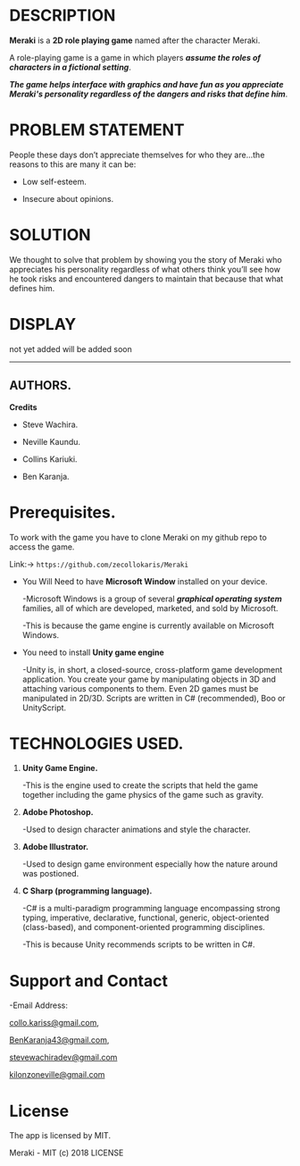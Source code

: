 # DESCRIPTION

**Meraki** is a **2D role playing game** named after the character Meraki.

A role-playing game is a game in which players ***assume the roles of characters in a fictional setting***. 

***The game helps interface with graphics and have fun as you appreciate **Meraki's personality** regardless of the dangers and risks that define him***.

# PROBLEM STATEMENT

People these days don’t appreciate themselves for who they are...the reasons to this are many it can be:

* Low self-esteem.

* Insecure about opinions.

# SOLUTION

We thought to solve that problem by showing you the story of Meraki who appreciates his personality regardless of what others think you’ll see how he took risks and encountered dangers to maintain that because that what defines him.

# DISPLAY

not yet added will be added soon

---

## AUTHORS.
**Credits**

* Steve Wachira.

* Neville Kaundu.

* Collins Kariuki.

* Ben Karanja.


# Prerequisites.

To work with the game you have to clone Meraki on my github repo to access the game. 

Link:->  ```https://github.com/zecollokaris/Meraki```
    

* You Will Need to have **Microsoft Window** installed on your device.

    -Microsoft Windows is a group of several ***graphical operating system*** families, all of which are developed, marketed, and sold by Microsoft.

    -This is because the game engine is currently available on Microsoft Windows.


*  You need to install **Unity game engine**

    -Unity is, in short, a closed-source, cross-platform game development application. You create your game by manipulating objects in 3D and attaching various components to them. Even 2D games must be manipulated in 2D/3D. Scripts are written in C# (recommended), Boo or UnityScript.

# TECHNOLOGIES USED.

1. **Unity Game Engine.**

    -This is the engine used to create the scripts that held the game together including the game physics of the game such as gravity.

2. **Adobe Photoshop.**

    -Used to design character animations and style the character.

3. **Adobe Illustrator.**

    -Used to design game environment especially how the nature around was postioned.

4. **C Sharp (programming language).**

    -C# is a multi-paradigm programming language encompassing strong typing, imperative, declarative, functional, generic, object-oriented (class-based), and component-oriented programming disciplines.

    -This is because Unity recommends scripts to be written in C#.

# Support and Contact

-Email Address: 

collo.kariss@gmail.com,

BenKaranja43@gmail.com, 

stevewachiradev@gmail.com

kilonzoneville@gmail.com

# License

The app is licensed by MIT.

Meraki - MIT (c) 2018 LICENSE
